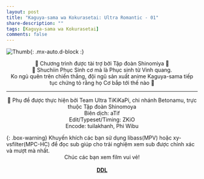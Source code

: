 ```yaml
---
layout: post
title: "Kaguya-sama wa Kokurasetai: Ultra Romantic - 01"
share-description: ""
tags: [Kaguya-sama wa Kokurasetai]
comments: false
---
```


![Thumb](https://tpn-team.github.io/assets/img/kaguya-s3-01.jpg){: .mx-auto.d-block :}
<center>
💓 Chương trình được tài trợ bởi Tập đoàn Shinomiya 💓<br>
💓 Shuchiin Phục Sinh cơ mà là Phục sinh từ Vinh quang.<br>
Ko ngủ quên trên chiến thắng, đội ngũ sản xuất anime Kaguya-sama tiếp tục chứng tỏ rằng họ Cơ bắp tới thế nào 💪<br>

<hr>

💓 Phụ đề được thực hiện bởi Team Ultra TiKiKaPi, chi nhánh Betonamu, trực thuộc Tập đoàn Shinomoya <br>
Biên dịch: aTif <br>
Edit/Typeset/Timing: ZKiO <br>
Encode: tuilakhanh, Phi Wibu
</center>
{: .box-warning}
Khuyến khích các bạn sử dụng libass(MPV) hoặc xy-vsfilter(MPC-HC) để đọc sub giúp cho trải nghiệm xem sub được chính xác và mượt mà nhất.
<center>
Chúc các bạn xem film vui vẻ!<br><br>
<b><a href="https://github.com/TPN-Team/TPN-Team-DDL/blob/master/Kaguya%20S3.md">DDL</a></b> <br>
</center>
<!-- excerpt-end -->

